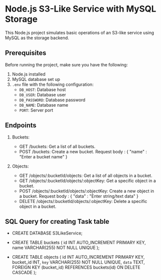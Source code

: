 # Node.js S3-Like Service with MySQL Storage

This Node.js project simulates basic operations of an S3-like service using MySQL as the storage backend.

## Prerequisites

Before running the project, make sure you have the following:

1. Node.js installed
2. MySQL database set up
3. `.env` file with the following configuration:
    - `DB_HOST`: Database host
    - `DB_USER`: Database user
    - `DB_PASSWORD`: Database password
    - `DB_NAME`: Database name
    - `PORT`: Server port

## Endpoints

1. Buckets:
    - GET /buckets: Get a list of all buckets.
    - POST /buckets: Create a new bucket.
        Request body :
            {
                "name" : "Enter a bucket name"
            }

2. Objects:
    - GET /objects/:bucketId/objects: Get a list of all objects in a bucket.
    - GET /objects/:bucketId/objects/:objectKey: Get a specific object in a bucket.
    - POST /objects/:bucketId/objects/:objectKey: Create a new object in a bucket.
        Request body :
            {
                "data" : "Enter string/text data"
            }
    - DELETE /objects/:bucketId/objects/:objectKey: Delete a specific object in a bucket.

## SQL Query for creating Task table

-   CREATE DATABASE S3LikeService;

-   CREATE TABLE buckets (
        id INT AUTO_INCREMENT PRIMARY KEY,
        name VARCHAR(255) NOT NULL UNIQUE
    );

-   CREATE TABLE objects (
        id INT AUTO_INCREMENT PRIMARY KEY,
        bucket_id INT,
        `key` VARCHAR(255) NOT NULL UNIQUE,
        `data` TEXT,
        FOREIGN KEY (bucket_id) REFERENCES buckets(id) ON DELETE CASCADE
    );